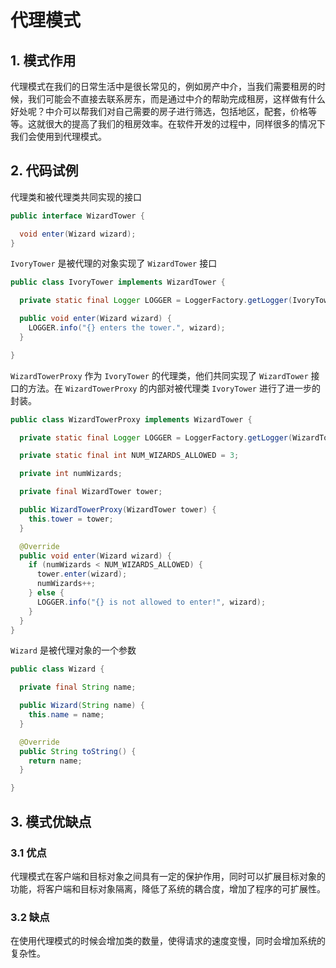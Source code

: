 # 代理模式

## 1. 模式作用

代理模式在我们的日常生活中是很长常见的，例如房产中介，当我们需要租房的时候，我们可能会不直接去联系房东，而是通过中介的帮助完成租房，这样做有什么好处呢？中介可以帮我们对自己需要的房子进行筛选，包括地区，配套，价格等等。这就很大的提高了我们的租房效率。在软件开发的过程中，同样很多的情况下我们会使用到代理模式。

## 2. 代码试例

代理类和被代理类共同实现的接口

```java
public interface WizardTower {

  void enter(Wizard wizard);
}
```

 ``IvoryTower`` 是被代理的对象实现了 ``WizardTower`` 接口

```java
public class IvoryTower implements WizardTower {

  private static final Logger LOGGER = LoggerFactory.getLogger(IvoryTower.class);

  public void enter(Wizard wizard) {
    LOGGER.info("{} enters the tower.", wizard);
  }

}
```

``WizardTowerProxy`` 作为 ``IvoryTower`` 的代理类，他们共同实现了 ``WizardTower`` 接口的方法。在 ``WizardTowerProxy`` 的内部对被代理类 ``IvoryTower`` 进行了进一步的封装。

```java
public class WizardTowerProxy implements WizardTower {

  private static final Logger LOGGER = LoggerFactory.getLogger(WizardTowerProxy.class);

  private static final int NUM_WIZARDS_ALLOWED = 3;

  private int numWizards;

  private final WizardTower tower;

  public WizardTowerProxy(WizardTower tower) {
    this.tower = tower;
  }

  @Override
  public void enter(Wizard wizard) {
    if (numWizards < NUM_WIZARDS_ALLOWED) {
      tower.enter(wizard);
      numWizards++;
    } else {
      LOGGER.info("{} is not allowed to enter!", wizard);
    }
  }
}
```

 ``Wizard`` 是被代理对象的一个参数

```java
public class Wizard {

  private final String name;

  public Wizard(String name) {
    this.name = name;
  }

  @Override
  public String toString() {
    return name;
  }

}
```

## 3. 模式优缺点

### 3.1 优点

代理模式在客户端和目标对象之间具有一定的保护作用，同时可以扩展目标对象的功能，将客户端和目标对象隔离，降低了系统的耦合度，增加了程序的可扩展性。

### 3.2 缺点

在使用代理模式的时候会增加类的数量，使得请求的速度变慢，同时会增加系统的复杂性。
